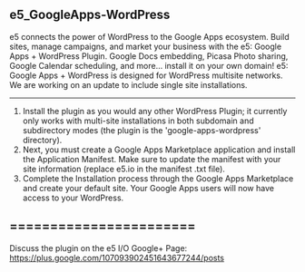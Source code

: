 e5_GoogleApps-WordPress
-----------------------
e5 connects the power of WordPress to the Google Apps ecosystem. Build sites, manage campaigns, and market your business with the e5: Google Apps + WordPress Plugin. Google Docs embedding, Picasa Photo sharing, Google Calendar scheduling, and more... install it on your own domain! e5: Google Apps + WordPress is designed for WordPress multisite networks. We are working on an update to include single site installations.

-----------------------

1. Install the plugin as you would any other WordPress Plugin; it currently only works with multi-site installations in both subdomain and subdirectory modes (the plugin is the 'google-apps-wordpress' directory).
2. Next, you must create a Google Apps Marketplace application and install the Application Manifest. Make sure to update the manifest with your site information (replace e5.io in the manifest .txt file).
3. Complete the Installation process through the Google Apps Marketplace and create your default site. Your Google Apps users will now have access to your WordPress.

=======================
-----------------------
Discuss the plugin on the e5 I/O Google+ Page: https://plus.google.com/107093902451643677244/posts
